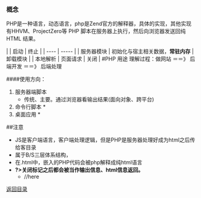 ### 概念
PHP是一种语言，动态语言，php是Zend官方的解释器，具体的实现，其他实现有HHVM、ProjectZero等
PHP 脚本在服务器上执行，然后向浏览器发送回纯 HTML 结果。

| | 启动 | 终止 |
| ---- | ----- |
| 服务器模块 | 初始化与宿主相关数据，**常驻内存** | 卸载模块 |
| 本地解析 | 页面请求 | 关闭 |
#PHP 用途 
理解过程：做网站 ＝＝》 后端开发 ＝＝》 后端处理

####使用方向：
1. 服务器端脚本
    * 传统、主要。通过浏览器看输出结果(面向对象、跨平台)
1. 命令行脚本 
    *  
1. 桌面应用 
    * 

##注意
* JS是客户端语言，客户端处理逻辑，但是PHP是服务器处理好成为html之后传给客目录
* 属于B/S三层体系结构，
* 在.html中，嵌入的PHP代码会被php解释成纯html语言
* **?>关闭标记之后都会被当作输出信息、html信息返回。**
    * //here




[返回目录](README.md)